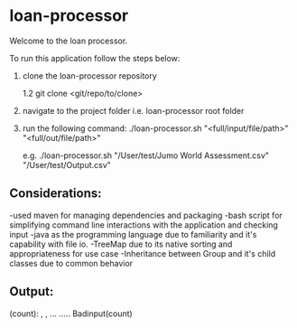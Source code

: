 # loan-processor

Welcome to the loan processor.

To run this application follow the steps below:
1. clone the loan-processor repository 

	1.2 git clone <git/repo/to/clone>
2. navigate to the project folder i.e. loan-processor root folder
3. run the following command: ./loan-processor.sh "<full/input/file/path>" "<full/out/file/path>"

   e.g. ./loan-processor.sh "/User/test/Jumo World Assessment.csv" "/User/test/Output.csv"


Considerations:
----------------
-used maven for managing dependencies and packaging
-bash script for simplifying command line interactions with the application and checking input
-java as the programming language due to familiarity and it's capability with file io. 
-TreeMap due to its native sorting and appropriateness for use case
-Inheritance between Group and it's child classes due to common behavior

Output:
-------
<Group>(count): <item1>, <item2>, ...
.....
Badinput(count) 

